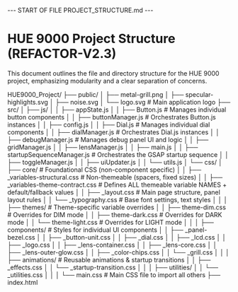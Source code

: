 --- START OF FILE PROJECT_STRUCTURE.md ---

# HUE 9000 Project Structure (REFACTOR-V2.3)

This document outlines the file and directory structure for the HUE 9000 project, emphasizing modularity and a clear separation of concerns.

HUE9000_Project/
├── public/
│   ├── metal-grill.png
│   ├── specular-highlights.svg
│   ├── noise.svg
│   └── logo.svg                     # Main application logo
├── src/
│   ├── js/
│   │   ├── appState.js
│   │   ├── Button.js                  # Manages individual button components
│   │   ├── buttonManager.js           # Orchestrates Button.js instances
│   │   ├── config.js
│   │   ├── Dial.js                    # Manages individual dial components
│   │   ├── dialManager.js             # Orchestrates Dial.js instances
│   │   ├── debugManager.js            # Manages debug panel UI and logic
│   │   ├── gridManager.js
│   │   ├── lensManager.js
│   │   ├── main.js
│   │   ├── startupSequenceManager.js  # Orchestrates the GSAP startup sequence
│   │   ├── toggleManager.js
│   │   ├── uiUpdater.js
│   │   └── utils.js
│   └── css/
│       ├── core/                          # Foundational CSS (non-component specific)
│       │   ├── _variables-structural.css  # Non-themeable (spacers, fixed sizes)
│       │   ├── _variables-theme-contract.css # Defines ALL themeable variable NAMES + default/fallback values
│       │   ├── _layout.css                # Main page structure, panel layout rules
│       │   └── _typography.css            # Base font settings, text styles
│       │
│       ├── themes/                        # Theme-specific variable overrides
│       │   ├── theme-dim.css              # Overrides for DIM mode
│       │   ├── theme-dark.css             # Overrides for DARK mode
│       │   └── theme-light.css            # Overrides for LIGHT mode
│       │
│       ├── components/                    # Styles for individual UI components
│       │   ├── _panel-bezel.css
│       │   ├── _button-unit.css
│       │   ├── _dial.css
│       │   ├── _lcd.css
│       │   ├── _logo.css
│       │   ├── _lens-container.css
│       │   ├── _lens-core.css
│       │   ├── _lens-outer-glow.css
│       │   ├── _color-chips.css
│       │   └── _grill.css
│       │
│       ├── animations/                    # Reusable animations & startup transitions
│       │   ├── _effects.css
│       │   └── _startup-transition.css
│       │
│       ├── utilities/
│       │   └── _utilities.css
│       │
│       └── main.css                       # Main CSS file to import all others
├── index.html